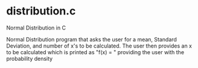 # distribution.c
Normal Distribution in C

Normal Distribution program that asks the user for a mean, Standard
Deviation, and number of x's to be calculated. The user then provides
an x to be calculated which is printed as "f(x) = " providing
the user with the probability density 
